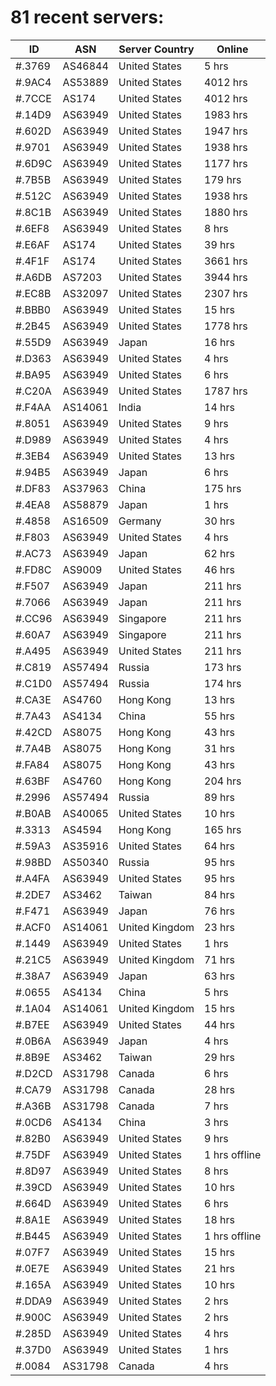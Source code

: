 # 81 recent servers:

| ID | ASN | Server Country | Online |
| ------ | ------ | ------ | ------ |
| #.3769 | AS46844 | United States | 5 hrs |
| #.9AC4 | AS53889 | United States | 4012 hrs |
| #.7CCE | AS174 | United States | 4012 hrs |
| #.14D9 | AS63949 | United States | 1983 hrs |
| #.602D | AS63949 | United States | 1947 hrs |
| #.9701 | AS63949 | United States | 1938 hrs |
| #.6D9C | AS63949 | United States | 1177 hrs |
| #.7B5B | AS63949 | United States | 179 hrs |
| #.512C | AS63949 | United States | 1938 hrs |
| #.8C1B | AS63949 | United States | 1880 hrs |
| #.6EF8 | AS63949 | United States | 8 hrs |
| #.E6AF | AS174 | United States | 39 hrs |
| #.4F1F | AS174 | United States | 3661 hrs |
| #.A6DB | AS7203 | United States | 3944 hrs |
| #.EC8B | AS32097 | United States | 2307 hrs |
| #.BBB0 | AS63949 | United States | 15 hrs |
| #.2B45 | AS63949 | United States | 1778 hrs |
| #.55D9 | AS63949 | Japan | 16 hrs |
| #.D363 | AS63949 | United States | 4 hrs |
| #.BA95 | AS63949 | United States | 6 hrs |
| #.C20A | AS63949 | United States | 1787 hrs |
| #.F4AA | AS14061 | India | 14 hrs |
| #.8051 | AS63949 | United States | 9 hrs |
| #.D989 | AS63949 | United States | 4 hrs |
| #.3EB4 | AS63949 | United States | 13 hrs |
| #.94B5 | AS63949 | Japan | 6 hrs |
| #.DF83 | AS37963 | China | 175 hrs |
| #.4EA8 | AS58879 | Japan | 1 hrs |
| #.4858 | AS16509 | Germany | 30 hrs |
| #.F803 | AS63949 | United States | 4 hrs |
| #.AC73 | AS63949 | Japan | 62 hrs |
| #.FD8C | AS9009 | United States | 46 hrs |
| #.F507 | AS63949 | Japan | 211 hrs |
| #.7066 | AS63949 | Japan | 211 hrs |
| #.CC96 | AS63949 | Singapore | 211 hrs |
| #.60A7 | AS63949 | Singapore | 211 hrs |
| #.A495 | AS63949 | United States | 211 hrs |
| #.C819 | AS57494 | Russia | 173 hrs |
| #.C1D0 | AS57494 | Russia | 174 hrs |
| #.CA3E | AS4760 | Hong Kong | 13 hrs |
| #.7A43 | AS4134 | China | 55 hrs |
| #.42CD | AS8075 | Hong Kong | 43 hrs |
| #.7A4B | AS8075 | Hong Kong | 31 hrs |
| #.FA84 | AS8075 | Hong Kong | 43 hrs |
| #.63BF | AS4760 | Hong Kong | 204 hrs |
| #.2996 | AS57494 | Russia | 89 hrs |
| #.B0AB | AS40065 | United States | 10 hrs |
| #.3313 | AS4594 | Hong Kong | 165 hrs |
| #.59A3 | AS35916 | United States | 64 hrs |
| #.98BD | AS50340 | Russia | 95 hrs |
| #.A4FA | AS63949 | United States | 95 hrs |
| #.2DE7 | AS3462 | Taiwan | 84 hrs |
| #.F471 | AS63949 | Japan | 76 hrs |
| #.ACF0 | AS14061 | United Kingdom | 23 hrs |
| #.1449 | AS63949 | United States | 1 hrs |
| #.21C5 | AS63949 | United Kingdom | 71 hrs |
| #.38A7 | AS63949 | Japan | 63 hrs |
| #.0655 | AS4134 | China | 5 hrs |
| #.1A04 | AS14061 | United Kingdom | 15 hrs |
| #.B7EE | AS63949 | United States | 44 hrs |
| #.0B6A | AS63949 | Japan | 4 hrs |
| #.8B9E | AS3462 | Taiwan | 29 hrs |
| #.D2CD | AS31798 | Canada | 6 hrs |
| #.CA79 | AS31798 | Canada | 28 hrs |
| #.A36B | AS31798 | Canada | 7 hrs |
| #.0CD6 | AS4134 | China | 3 hrs |
| #.82B0 | AS63949 | United States | 9 hrs |
| #.75DF | AS63949 | United States | 1 hrs offline |
| #.8D97 | AS63949 | United States | 8 hrs |
| #.39CD | AS63949 | United States | 10 hrs |
| #.664D | AS63949 | United States | 6 hrs |
| #.8A1E | AS63949 | United States | 18 hrs |
| #.B445 | AS63949 | United States | 1 hrs offline |
| #.07F7 | AS63949 | United States | 15 hrs |
| #.0E7E | AS63949 | United States | 21 hrs |
| #.165A | AS63949 | United States | 10 hrs |
| #.DDA9 | AS63949 | United States | 2 hrs |
| #.900C | AS63949 | United States | 2 hrs |
| #.285D | AS63949 | United States | 4 hrs |
| #.37D0 | AS63949 | United States | 1 hrs |
| #.0084 | AS31798 | Canada | 4 hrs |

